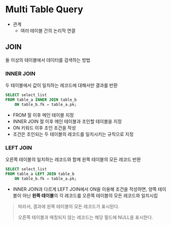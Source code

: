 # Multi Table Query
- 관계
  - 여러 테이블 간의 논리적 연결

## JOIN
둘 이상의 테이블에서 데이터를 검색하는 방법

### INNER JOIN
두 테이블에서 값이 일치하는 레코드에 대해서만 결과를 반환
```sql
SELECT select_list
FROM table_a INNER JOIN table_b
    ON table_b.fk = table_a.pk;
```
- FROM 절 이후 메인 테이블 지정
- INNER JOIN 절 이후 메인 테이블과 조인할 테이블을 지정
- ON 키워드 이후 조인 조건을 작성
- 조건은 조인되는 두 테이블의 레코드를 일치시키는 규칙으로 지정

### LEFT JOIN
오른쪽 테이블의 일치하는 레코드와 함께 왼쪽 테이블의 모든 레코드 반환
```sql
SELECT select_list
FROM table_a LEFT JOIN table_b
    ON table_b.fk = table_a.pk;
```
- INNER JOIN과 다르게 LEFT JOIN에서 ON을 이용해 조건을 작성하면, 양쪽 테이블이 아닌 **왼쪽 테이블**의 각 레코드를 오른쪽 테이블의 모든 레코드와 일치시킴
> 따라서, 결과에 왼쪽 테이블의 모든 레코드가 표시된다.
>
> 오른쪽 테이블과 매칭되지 않는 레코드는 해당 필드에 NULL을 표시한다.
